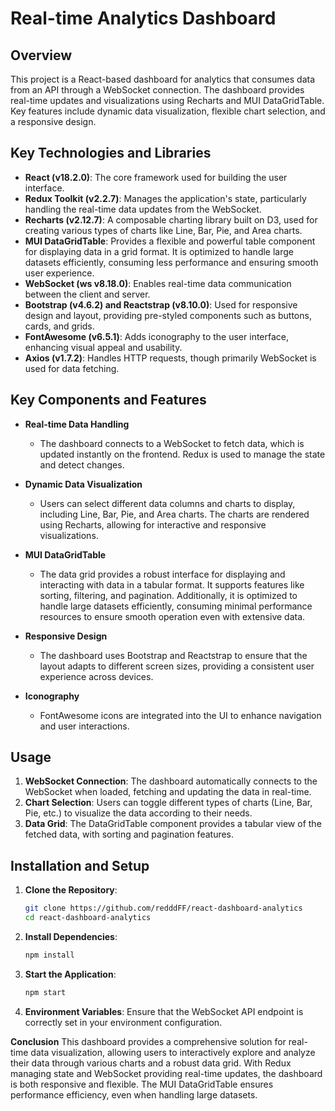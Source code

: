 # Real-time Analytics Dashboard

## Overview
This project is a React-based dashboard for analytics that consumes data from an API through a WebSocket connection. The dashboard provides real-time updates and visualizations using Recharts and MUI DataGridTable. Key features include dynamic data visualization, flexible chart selection, and a responsive design.

## Key Technologies and Libraries

- **React (v18.2.0)**: The core framework used for building the user interface.
- **Redux Toolkit (v2.2.7)**: Manages the application's state, particularly handling the real-time data updates from the WebSocket.
- **Recharts (v2.12.7)**: A composable charting library built on D3, used for creating various types of charts like Line, Bar, Pie, and Area charts.
- **MUI DataGridTable**: Provides a flexible and powerful table component for displaying data in a grid format. It is optimized to handle large datasets efficiently, consuming less performance and ensuring smooth user experience.
- **WebSocket (ws v8.18.0)**: Enables real-time data communication between the client and server.
- **Bootstrap (v4.6.2) and Reactstrap (v8.10.0)**: Used for responsive design and layout, providing pre-styled components such as buttons, cards, and grids.
- **FontAwesome (v6.5.1)**: Adds iconography to the user interface, enhancing visual appeal and usability.
- **Axios (v1.7.2)**: Handles HTTP requests, though primarily WebSocket is used for data fetching.

## Key Components and Features

- **Real-time Data Handling**
  - The dashboard connects to a WebSocket to fetch data, which is updated instantly on the frontend. Redux is used to manage the state and detect changes.
  
- **Dynamic Data Visualization**
  - Users can select different data columns and charts to display, including Line, Bar, Pie, and Area charts. The charts are rendered using Recharts, allowing for interactive and responsive visualizations.

- **MUI DataGridTable**
  - The data grid provides a robust interface for displaying and interacting with data in a tabular format. It supports features like sorting, filtering, and pagination. Additionally, it is optimized to handle large datasets efficiently, consuming minimal performance resources to ensure smooth operation even with extensive data.

- **Responsive Design**
  - The dashboard uses Bootstrap and Reactstrap to ensure that the layout adapts to different screen sizes, providing a consistent user experience across devices.

- **Iconography**
  - FontAwesome icons are integrated into the UI to enhance navigation and user interactions.

## Usage

1. **WebSocket Connection**: The dashboard automatically connects to the WebSocket when loaded, fetching and updating the data in real-time.
2. **Chart Selection**: Users can toggle different types of charts (Line, Bar, Pie, etc.) to visualize the data according to their needs.
3. **Data Grid**: The DataGridTable component provides a tabular view of the fetched data, with sorting and pagination features.

## Installation and Setup

1. **Clone the Repository**:
   ```bash
   git clone https://github.com/redddFF/react-dashboard-analytics
   cd react-dashboard-analytics
2. **Install Dependencies**:
   ```bash
   npm install
3. **Start the Application**:
   ```bash
   npm start
4. **Environment Variables**:
   Ensure that the WebSocket API endpoint is correctly set in your environment configuration.


**Conclusion**
This dashboard provides a comprehensive solution for real-time data visualization, allowing users to interactively explore and analyze their data through various charts and a robust data grid. With Redux managing state and WebSocket providing real-time updates, the dashboard is both responsive and flexible. The MUI DataGridTable ensures performance efficiency, even when handling large datasets.